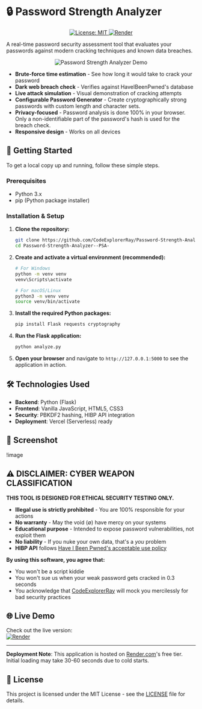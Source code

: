 # 🔒 Password Strength Analyzer

<p align="center">
  <a href="https://opensource.org/licenses/MIT">
    <img src="https://img.shields.io/badge/License-MIT-yellow.svg" alt="License: MIT">
  </a>
  <a href="https://password-strength-analyzer-psa.onrender.com">
    <img src="https://img.shields.io/badge/Render-Deployed-%23f5f5f5?logo=render&logoColor=46e3b7" alt="Render">
  </a>
</p>

A real-time password security assessment tool that evaluates your passwords against modern cracking techniques and known data breaches.

<p align="center">
  <img src="assets/psa-demo.gif" alt="Password Strength Analyzer Demo">
</p>

- **Brute-force time estimation** - See how long it would take to crack your password
- **Dark web breach check** - Verifies against HaveIBeenPwned's database
- **Live attack simulation** - Visual demonstration of cracking attempts
- **Configurable Password Generator** - Create cryptographically strong passwords with custom length and character sets.
- **Privacy-focused** - Password analysis is done 100% in your browser. Only a non-identifiable part of the password's hash is used for the breach check.
- **Responsive design** - Works on all devices

## 🚀 Getting Started

To get a local copy up and running, follow these simple steps.

### Prerequisites

- Python 3.x
- pip (Python package installer)

### Installation & Setup

1.  **Clone the repository:**
    ```sh
    git clone https://github.com/CodeExplorerRay/Password-Strength-Analyzer--PSA-.git
    cd Password-Strength-Analyzer--PSA-
    ```
2.  **Create and activate a virtual environment (recommended):**
    ```sh
    # For Windows
    python -m venv venv
    venv\Scripts\activate

    # For macOS/Linux
    python3 -m venv venv
    source venv/bin/activate
    ```
3.  **Install the required Python packages:**
    ```sh
    pip install Flask requests cryptography
    ```
4.  **Run the Flask application:**
    ```sh
    python analyze.py
    ```
5.  **Open your browser** and navigate to `http://127.0.0.1:5000` to see the application in action.

## 🛠️ Technologies Used
- **Backend**: Python (Flask)
- **Frontend**: Vanilla JavaScript, HTML5, CSS3
- **Security**: PBKDF2 hashing, HIBP API integration
- **Deployment**: Vercel (Serverless) ready

## 📸 Screenshot

!image

## ⚠️ DISCLAIMER: CYBER WEAPON CLASSIFICATION

**THIS TOOL IS DESIGNED FOR ETHICAL SECURITY TESTING ONLY.**  

- **Illegal use is strictly prohibited** - You are 100% responsible for your actions  
- **No warranty** - May the void (∅) have mercy on your systems  
- **Educational purpose** - Intended to expose password vulnerabilities, not exploit them  
- **No liability** - If you nuke your own data, that's a *you* problem  
- **HIBP API** follows [Have I Been Pwned's acceptable use policy](https://haveibeenpwned.com/API/v3#AcceptableUse)  

**By using this software, you agree that:**  
- You won't be a script kiddie  
- You won't sue us when your weak password gets cracked in 0.3 seconds  
- You acknowledge that [CodeExplorerRay](https://github.com/CodeExplorerRay) will mock you mercilessly for bad security practices

## 🌐 Live Demo
Check out the live version:  
[![Render](https://img.shields.io/badge/Render-Deployed-%23f5f5f5?logo=render&logoColor=46e3b7)](https://password-strength-analyzer-psa.onrender.com)

---

**Deployment Note**: This application is hosted on [Render.com](https://render.com)'s free tier. Initial loading may take 30-60 seconds due to cold starts.

## 📜 License
This project is licensed under the MIT License - see the [LICENSE](https://github.com/CodeExplorerRay/Password-Strength-Analyzer--PSA-/blob/main/License) file for details.
